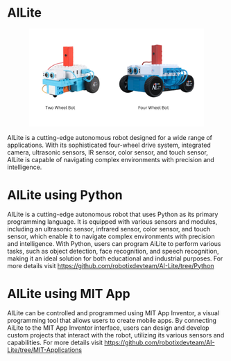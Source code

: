 # AILite
<p align="center" width="120%">
    <img width="80%" src="Ailite_img.png" />
</p>

AILite is a cutting-edge autonomous robot designed for a wide range of applications. With its sophisticated four-wheel drive system, integrated camera, ultrasonic sensors, IR sensor, color sensor, and touch sensor, AILite is capable of navigating complex environments with precision and intelligence.

# AILite using Python

AILite is a cutting-edge autonomous robot that uses Python as its primary programming language. It is equipped with various sensors and modules, including an ultrasonic sensor, infrared sensor, color sensor, and touch sensor, which enable it to navigate complex environments with precision and intelligence. With Python, users can program AiLite to perform various tasks, such as object detection, face recognition, and speech recognition, making it an ideal solution for both educational and industrial purposes.
For more details visit 
https://github.com/robotixdevteam/AI-Lite/tree/Python

# AILite using MIT App

AILite can be controlled and programmed using MIT App Inventor, a visual programming tool that allows users to create mobile apps. By connecting AiLite to the MIT App Inventor interface, users can design and develop custom projects that interact with the robot, utilizing its various sensors and capabilities. 
For more details visit 
https://github.com/robotixdevteam/AI-Lite/tree/MIT-Applications

